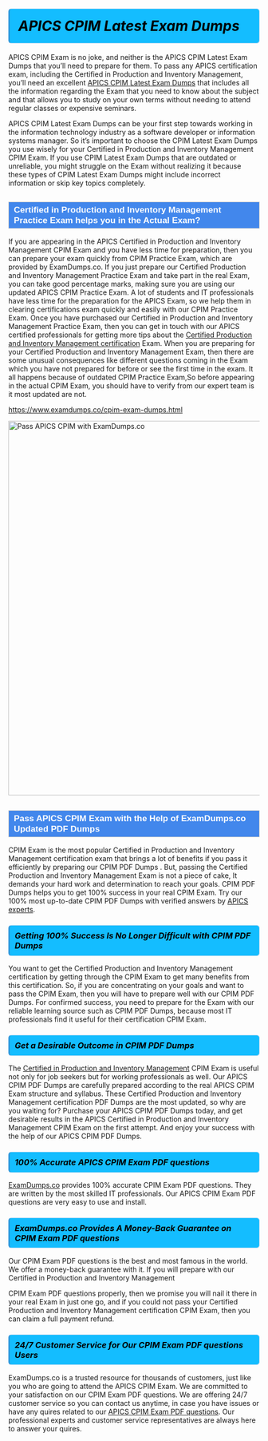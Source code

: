 <h1>                <strong><span style="display: block; color: #000000; background: #14BDFF; border: 0.5px solid #AED6F1; border-left: 3px solid #3498DB; padding: .6em; border-radius: 6px;">                     <em>APICS CPIM <span class="exam_variation">Latest Exam Dumps</span> </em>                </span></strong>            </h1>                        <p>APICS CPIM Exam is no joke, and neither is the APICS CPIM <span class="exam_variation">Latest Exam Dumps</span> that you’ll need to prepare for them. To pass any APICS certification exam,             including the Certified in Production and Inventory Management, you’ll need an excellent <a href="https://www.examdumps.co/cpim-exam-dumps.html">APICS CPIM <span class="exam_variation">Latest Exam Dumps</span></a> that includes             all the information regarding the Exam that you need to know about the subject and that allows you to study on your own terms             without needing to attend regular classes or expensive seminars.</p>                        <p>APICS CPIM <span class="exam_variation">Latest Exam Dumps</span> can be your first step towards working in the information technology industry as a software developer or             information systems manager. So it’s important to choose the CPIM <span class="exam_variation">Latest Exam Dumps</span> you use wisely for your             Certified in Production and Inventory Management CPIM Exam. If you use CPIM <span class="exam_variation">Latest Exam Dumps</span>             that are outdated or unreliable, you might struggle on the Exam without realizing it because these types of CPIM <span class="exam_variation">Latest Exam Dumps</span>             might include incorrect information or skip key topics completely.</p>                        <h2 style="background: #4287ec; border: 1px solid #cccccc; padding: 5px 10px;">                <span style="color: #ffffff;">                    <span style="font-size: 11pt;">                        <span style="line-height: normal;">                            <span style="font-family: Calibri,sans-serif;">                                <strong>                                    <span style="font-size: 13.0pt;">Certified in Production and Inventory Management <span class="exam_variation2">Practice Exam</span> helps you in the Actual Exam?</span>                                </strong>                            </span>                        </span>                    </span>                </span>            </h2>                        <p>If you are appearing in the APICS Certified in Production and Inventory Management CPIM Exam and             you have less time for preparation, then you can prepare your exam quickly from CPIM <span class="exam_variation2">Practice Exam</span>, which are provided by ExamDumps.co.             If you just prepare our Certified Production and Inventory Management <span class="exam_variation2">Practice Exam</span> and take part in the real Exam, you can take good percentage marks, making sure you are             using our updated APICS CPIM <span class="exam_variation2">Practice Exam</span>. A lot of students and IT professionals have less time for the preparation for the APICS Exam,             so we help them in clearing certifications exam quickly and easily with our CPIM <span class="exam_variation2">Practice Exam</span>. Once you have purchased our             Certified in Production and Inventory Management <span class="exam_variation2">Practice Exam</span>, then you can get in touch with our             APICS certified professionals for getting more tips about the <a href="https://www.examdumps.co/cpim-certification-exam-dumps.html">Certified Production and Inventory Management certification</a> Exam. When you are preparing for your              Certified Production and Inventory Management Exam, then there are some unusual consequences like different questions coming in the Exam which you have not prepared            for before or see the first time in the exam. It all happens because of outdated CPIM <span class="exam_variation2">Practice Exam</span>,So before appearing in the actual             CPIM Exam, you should have to verify from our expert team is it most updated are not.</p>                        <p><a href="https://www.examdumps.co/cpim-exam-dumps.html">https://www.examdumps.co/cpim-exam-dumps.html</a></p>                        <p><a href="https://www.examdumps.co/"><img src="https://www.examdumps.co//images/banners/big-sale-20-percent-discount-offer-examdumps.jpg" class="postImage" alt="Pass APICS CPIM with ExamDumps.co" width="750"></a></p>                            <h2 style="background: #4287ec; border: 1px solid #cccccc; padding: 5px 10px;">                <span style="color: #ffffff;">                    <span style="font-size: 11pt;">                        <span style="line-height: normal;">                            <span style="font-family: Calibri,sans-serif;">                                <strong>                                    <span style="font-size: 13.0pt;">Pass APICS CPIM Exam with the Help of ExamDumps.co Updated <span class="exam_variation3">PDF Dumps</span></span>                                </strong>                            </span>                        </span>                    </span>                </span>            </h2>                        <p>CPIM Exam is the most popular Certified in Production and Inventory Management certification exam that brings a             lot of benefits if you pass it efficiently by preparing our CPIM <span class="exam_variation3">PDF Dumps</span> . But, passing the Certified Production and Inventory Management Exam is not a piece of cake,             It demands your hard work and determination to reach your goals. CPIM <span class="exam_variation3">PDF Dumps</span> helps you to get 100% success in your real CPIM Exam.             Try our 100% most up-to-date CPIM <span class="exam_variation3">PDF Dumps</span> with verified answers by <a href="https://www.examdumps.co/apics-exam-dumps.html">APICS experts</a>.</p>                        <h3>                <strong>                    <span style="display: block; color: #000000; background: #14BDFF; border: 0.5px solid #AED6F1; border-left: 3px solid #3498DB; padding: .6em; border-radius: 6px;">                        <em>Getting 100% Success Is No Longer Difficult with CPIM <span class="exam_variation3">PDF Dumps</span></em>                    </span>                </strong>            </h3>                        <p>You want to get the Certified Production and Inventory Management certification by getting through the CPIM Exam to get many benefits from this certification.             So, if you are concentrating on your goals and want to pass the CPIM Exam, then you will have to prepare well with our CPIM <span class="exam_variation3">PDF Dumps</span>.             For confirmed success, you need to prepare for the Exam with our reliable learning source such as CPIM <span class="exam_variation3">PDF Dumps</span>, because most             IT professionals find it useful for their certification CPIM Exam.</p>                        <h3>                <strong>                    <span style="display: block; color: #000000; background: #14BDFF; border: 0.5px solid #AED6F1; border-left: 3px solid #3498DB; padding: .6em; border-radius: 6px;">                        <em>Get a Desirable Outcome in CPIM <span class="exam_variation3">PDF Dumps</span></em>                    </span>                </strong>            </h3>                        <p>The <a href="https://www.examdumps.co/cpim-exam-dumps.html">Certified in Production and Inventory Management</a> CPIM Exam is useful not only for job seekers but             for working professionals as well. Our APICS CPIM <span class="exam_variation3">PDF Dumps</span> are carefully prepared according to the real APICS CPIM Exam structure and syllabus.             These Certified Production and Inventory Management certification <span class="exam_variation3">PDF Dumps</span> are the most updated, so why are you waiting for? Purchase your APICS CPIM <span class="exam_variation3">PDF Dumps</span> today,             and get desirable results in the APICS Certified in Production and Inventory Management CPIM Exam on the first attempt.             And enjoy your success with the help of our APICS CPIM <span class="exam_variation3">PDF Dumps</span>.</p>                        <h3>                <strong>                    <span style="display: block; color: #000000; background: #14BDFF; border: 0.5px solid #AED6F1; border-left: 3px solid #3498DB; padding: .6em; border-radius: 6px;">                        <em>100% Accurate APICS CPIM <span class="exam_variation4">Exam PDF questions</span></em>                    </span>                </strong>            </h3>                        <p><a href="https://www.examdumps.co/">ExamDumps.co</a> provides 100% accurate CPIM <span class="exam_variation4">Exam PDF questions</span>. They are written by the most skilled IT professionals.             Our APICS CPIM <span class="exam_variation4">Exam PDF questions</span> are very easy to use and install.</p>                        <h3>                <strong>                    <span style="display: block; color: #000000; background: #14BDFF; border: 0.5px solid #AED6F1; border-left: 3px solid #3498DB; padding: .6em; border-radius: 6px;">                        <em>ExamDumps.co Provides A Money-Back Guarantee on  CPIM <span class="exam_variation4">Exam PDF questions</span></em>                    </span>                </strong>            </h3>                        <p>Our CPIM <span class="exam_variation4">Exam PDF questions</span> is the best and most famous in the world. We offer a money-back guarantee with it.             If you will prepare with our Certified in Production and Inventory Management</p>            <p>CPIM <span class="exam_variation4">Exam PDF questions</span> properly, then we promise you will nail it there in your real Exam in just one go, and             if you could not pass your Certified Production and Inventory Management certification CPIM Exam, then you can claim a full payment refund.</p>                        <h3>                <strong>                    <span style="display: block; color: #000000; background: #14BDFF; border: 0.5px solid #AED6F1; border-left: 3px solid #3498DB; padding: .6em; border-radius: 6px;">                        <em>24/7 Customer Service for Our CPIM <span class="exam_variation4">Exam PDF questions</span> Users</em>                    </span>                </strong>            </h3>                        <p>ExamDumps.co is a trusted resource for thousands of customers, just like you who are going to attend the APICS CPIM Exam.             We are committed to your satisfaction on our CPIM <span class="exam_variation4">Exam PDF questions</span>. We are offering 24/7 customer service so you can contact us anytime,             in case you have issues or have any quires related to our <a href="https://www.examdumps.co/cpim-exam-dumps.html">APICS CPIM <span class="exam_variation4">Exam PDF questions</span></a>. Our professional experts and customer service             representatives are always here to answer your quires.</p>                    
